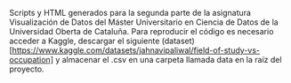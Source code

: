 Scripts y HTML generados para la segunda parte de la asignatura Visualización de Datos del Máster Universitario en Ciencia de Datos de la Universidad Oberta de Cataluña. Para reproducir el código es necesario acceder a Kaggle, descargar el siguiente (dataset)[https://www.kaggle.com/datasets/jahnavipaliwal/field-of-study-vs-occupation] y almacenar el .csv en una carpeta llamada data en la raíz del proyecto.